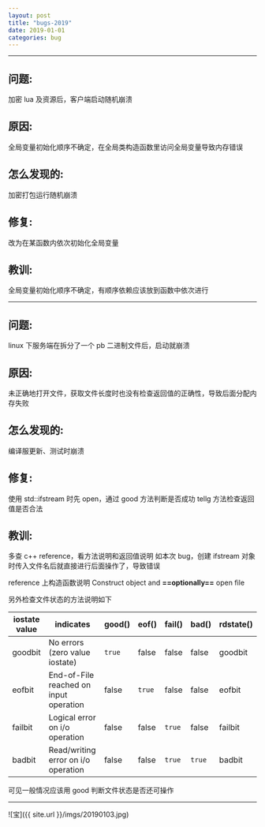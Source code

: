 ```yaml
---
layout: post
title: "bugs-2019"
date: 2019-01-01
categories: bug
---
```


---

## 问题:

加密 lua 及资源后，客户端启动随机崩溃

## 原因:

全局变量初始化顺序不确定，在全局类构造函数里访问全局变量导致内存错误

## 怎么发现的:

加密打包运行随机崩溃

## 修复:

改为在某函数内依次初始化全局变量

## 教训:

全局变量初始化顺序不确定，有顺序依赖应该放到函数中依次进行

---

## 问题:

linux 下服务端在拆分了一个 pb 二进制文件后，启动就崩溃

## 原因:

未正确地打开文件，获取文件长度时也没有检查返回值的正确性，导致后面分配内存失败

## 怎么发现的:

编译服更新、测试时崩溃

## 修复:

使用 std::ifstream 时先 open，通过 good 方法判断是否成功
tellg 方法检查返回值是否合法

## 教训:

多查 c++ reference，看方法说明和返回值说明
如本次 bug，创建 ifstream 对象时传入文件名后就直接进行后面操作了，导致错误

reference 上构造函数说明 Construct object and **==optionally==** open file

另外检查文件状态的方法说明如下

| iostate value | indicates                              | good() | eof()  | fail() | bad()  | rdstate() |
| ------------- | -------------------------------------- | ------ | ------ | ------ | ------ | --------- |
| goodbit       | No errors (zero value iostate)         | `true` | false  | false  | false  | goodbit   |
| eofbit        | End-of-File reached on input operation | false  | `true` | false  | false  | eofbit    |
| failbit       | Logical error on i/o operation         | false  | false  | `true` | false  | failbit   |
| badbit        | Read/writing error on i/o operation    | false  | false  | `true` | `true` | badbit    |

可见一般情况应该用 good 判断文件状态是否还可操作

---

![宝]({{ site.url }}/imgs/20190103.jpg)
